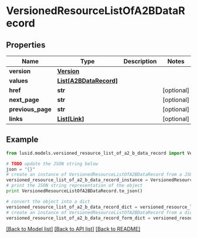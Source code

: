 # VersionedResourceListOfA2BDataRecord


## Properties
Name | Type | Description | Notes
------------ | ------------- | ------------- | -------------
**version** | [**Version**](Version.md) |  | 
**values** | [**List[A2BDataRecord]**](A2BDataRecord.md) |  | 
**href** | **str** |  | [optional] 
**next_page** | **str** |  | [optional] 
**previous_page** | **str** |  | [optional] 
**links** | [**List[Link]**](Link.md) |  | [optional] 

## Example

```python
from lusid.models.versioned_resource_list_of_a2_b_data_record import VersionedResourceListOfA2BDataRecord

# TODO update the JSON string below
json = "{}"
# create an instance of VersionedResourceListOfA2BDataRecord from a JSON string
versioned_resource_list_of_a2_b_data_record_instance = VersionedResourceListOfA2BDataRecord.from_json(json)
# print the JSON string representation of the object
print VersionedResourceListOfA2BDataRecord.to_json()

# convert the object into a dict
versioned_resource_list_of_a2_b_data_record_dict = versioned_resource_list_of_a2_b_data_record_instance.to_dict()
# create an instance of VersionedResourceListOfA2BDataRecord from a dict
versioned_resource_list_of_a2_b_data_record_form_dict = versioned_resource_list_of_a2_b_data_record.from_dict(versioned_resource_list_of_a2_b_data_record_dict)
```
[[Back to Model list]](../README.md#documentation-for-models) [[Back to API list]](../README.md#documentation-for-api-endpoints) [[Back to README]](../README.md)


